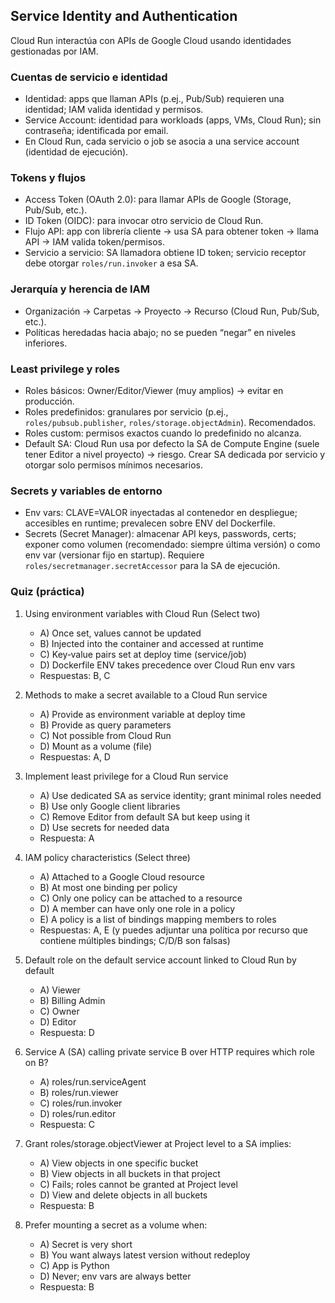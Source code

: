 ## Service Identity and Authentication
Cloud Run interactúa con APIs de Google Cloud usando identidades gestionadas por IAM.

### Cuentas de servicio e identidad
- Identidad: apps que llaman APIs (p.ej., Pub/Sub) requieren una identidad; IAM valida identidad y permisos.
- Service Account: identidad para workloads (apps, VMs, Cloud Run); sin contraseña; identificada por email.
- En Cloud Run, cada servicio o job se asocia a una service account (identidad de ejecución).

### Tokens y flujos
- Access Token (OAuth 2.0): para llamar APIs de Google (Storage, Pub/Sub, etc.).
- ID Token (OIDC): para invocar otro servicio de Cloud Run.
- Flujo API: app con librería cliente → usa SA para obtener token → llama API → IAM valida token/permisos.
- Servicio a servicio: SA llamadora obtiene ID token; servicio receptor debe otorgar `roles/run.invoker` a esa SA.

### Jerarquía y herencia de IAM
- Organización → Carpetas → Proyecto → Recurso (Cloud Run, Pub/Sub, etc.).
- Políticas heredadas hacia abajo; no se pueden “negar” en niveles inferiores.

### Least privilege y roles
- Roles básicos: Owner/Editor/Viewer (muy amplios) → evitar en producción.
- Roles predefinidos: granulares por servicio (p.ej., `roles/pubsub.publisher`, `roles/storage.objectAdmin`). Recomendados.
- Roles custom: permisos exactos cuando lo predefinido no alcanza.
- Default SA: Cloud Run usa por defecto la SA de Compute Engine (suele tener Editor a nivel proyecto) → riesgo. Crear SA dedicada por servicio y otorgar solo permisos mínimos necesarios.

### Secrets y variables de entorno
- Env vars: CLAVE=VALOR inyectadas al contenedor en despliegue; accesibles en runtime; prevalecen sobre ENV del Dockerfile.
- Secrets (Secret Manager): almacenar API keys, passwords, certs; exponer como volumen (recomendado: siempre última versión) o como env var (versionar fijo en startup). Requiere `roles/secretmanager.secretAccessor` para la SA de ejecución.

### Quiz (práctica)
1) Using environment variables with Cloud Run (Select two)
   - A) Once set, values cannot be updated
   - B) Injected into the container and accessed at runtime
   - C) Key‑value pairs set at deploy time (service/job)
   - D) Dockerfile ENV takes precedence over Cloud Run env vars
   - Respuestas: B, C

2) Methods to make a secret available to a Cloud Run service
   - A) Provide as environment variable at deploy time
   - B) Provide as query parameters
   - C) Not possible from Cloud Run
   - D) Mount as a volume (file)
   - Respuestas: A, D

3) Implement least privilege for a Cloud Run service
   - A) Use dedicated SA as service identity; grant minimal roles needed
   - B) Use only Google client libraries
   - C) Remove Editor from default SA but keep using it
   - D) Use secrets for needed data
   - Respuesta: A

4) IAM policy characteristics (Select three)
   - A) Attached to a Google Cloud resource
   - B) At most one binding per policy
   - C) Only one policy can be attached to a resource
   - D) A member can have only one role in a policy
   - E) A policy is a list of bindings mapping members to roles
   - Respuestas: A, E (y puedes adjuntar una política por recurso que contiene múltiples bindings; C/D/B son falsas)

5) Default role on the default service account linked to Cloud Run by default
   - A) Viewer
   - B) Billing Admin
   - C) Owner
   - D) Editor
   - Respuesta: D

6) Service A (SA) calling private service B over HTTP requires which role on B?
   - A) roles/run.serviceAgent
   - B) roles/run.viewer
   - C) roles/run.invoker
   - D) roles/run.editor
   - Respuesta: C

7) Grant roles/storage.objectViewer at Project level to a SA implies:
   - A) View objects in one specific bucket
   - B) View objects in all buckets in that project
   - C) Fails; roles cannot be granted at Project level
   - D) View and delete objects in all buckets
   - Respuesta: B

8) Prefer mounting a secret as a volume when:
   - A) Secret is very short
   - B) You want always latest version without redeploy
   - C) App is Python
   - D) Never; env vars are always better
   - Respuesta: B